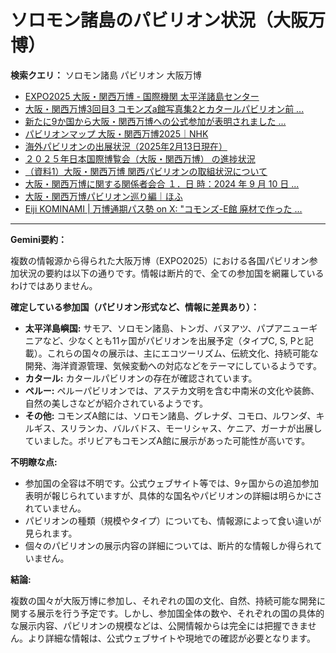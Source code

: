 # ソロモン諸島のパビリオン状況（大阪万博）

**検索クエリ：** ソロモン諸島 パビリオン 大阪万博

- [EXPO2025 大阪・関西万博 - 国際機関 太平洋諸島センター](https://pic.or.jp/featured_word/10255/)
- [大阪・関西万博3回目3 コモンズa館写真集2とカタールパビリオン前 ...](https://ameblo.jp/bomuu/entry-12895014892.html)
- [新たに9か国から大阪・関西万博への公式参加が表明されました ...](https://www.expo2025.or.jp/news/news-20220531-01/)
- [パビリオンマップ 大阪・関西万博2025｜NHK](https://www3.nhk.or.jp/news/special/osaka_expo/pavilion/)
- [海外パビリオンの出展状況（2025年2月13日現在）](https://www.expo2025.or.jp/wp/wp-content/uploads/a540fe7a1c36ecb72730a77aa1a36011.pdf)
- [２０２５年日本国際博覧会（大阪・関西万博） の進捗状況](https://www.cas.go.jp/jp/seisaku/expo_suisin_honbu/kankei_renraku/dai5/siryou1.pdf)
- [（資料1）大阪・関西万博 関西パビリオンの取組状況について](https://www.kouiki-kansai.jp/material/files/group/3/1-170shiryo1.pdf)
- [大阪・関西万博に関する関係者会合 １．日 時：2024 年 9 月 10 日 ...](https://www.cas.go.jp/jp/seisaku/osaka_kansai_banpaku/pdf/r60910_siryou1.pdf)
- [大阪・関西万博パビリオン巡り編｜ほふ](https://note.com/matugeya/n/nedf39f8182d6)
- [Eiji KOMINAMI | 万博通期パス勢 on X: "コモンズ-E館 廃材で作った ...](https://twitter.com/eijikominami/status/1913533480979538364)


---

**Gemini要約：**

複数の情報源から得られた大阪万博（EXPO2025）における各国パビリオン参加状況の要約は以下の通りです。情報は断片的で、全ての参加国を網羅しているわけではありません。

**確定している参加国（パビリオン形式など、情報に差異あり）：**

* **太平洋島嶼国:**  サモア、ソロモン諸島、トンガ、バヌアツ、パプアニューギニアなど、少なくとも11ヶ国がパビリオンを出展予定（タイプC, S, Pと記載）。これらの国々の展示は、主にエコツーリズム、伝統文化、持続可能な開発、海洋資源管理、気候変動への対応などをテーマにしているようです。
* **カタール:** カタールパビリオンの存在が確認されています。
* **ペルー:** ペルーパビリオンでは、アステカ文明を含む中南米の文化や装飾、自然の美しさなどが紹介されているようです。
* **その他:** コモンズA館には、ソロモン諸島、グレナダ、コモロ、ルワンダ、キルギス、スリランカ、バルバドス、モーリシャス、ケニア、ガーナが出展していました。ボリビアもコモンズA館に展示があった可能性が高いです。


**不明瞭な点:**

* 参加国の全容は不明です。公式ウェブサイト等では、9ヶ国からの追加参加表明が報じられていますが、具体的な国名やパビリオンの詳細は明らかにされていません。
* パビリオンの種類（規模やタイプ）についても、情報源によって食い違いが見られます。
* 個々のパビリオンの展示内容の詳細については、断片的な情報しか得られていません。


**結論:**

複数の国々が大阪万博に参加し、それぞれの国の文化、自然、持続可能な開発に関する展示を行う予定です。しかし、参加国全体の数や、それぞれの国の具体的な展示内容、パビリオンの規模などは、公開情報からは完全には把握できません。より詳細な情報は、公式ウェブサイトや現地での確認が必要となります。

